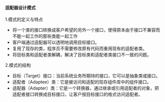 #### 适配器设计模式
1.模式的定义与特点
  - 将一个类的接口转换成客户希望的另外一个接口，使得原本由于接口不兼容而不能一起工作的那些类能一起工作
  - 客户端通过适配器可以透明地调用目标接口。
  - 复用了现存的类，程序员不需要修改原有代码而重用现有的适配者类。
  - 将目标类和适配者类解耦，解决了目标类和适配者类接口不一致的问题。    
  
2.模式的结构
  - 目标（Target）接口：当前系统业务所期待的接口，它可以是抽象类或接口。
  - 适配者（Adaptee）类：它是被访问和适配的现存组件库中的组件接口。
  - 适配器（Adapter）类：它是一个转换器，通过继承或引用适配者的对象，把适配者接口转换成目标接口，让客户按目标接口的格式访问适配者。

